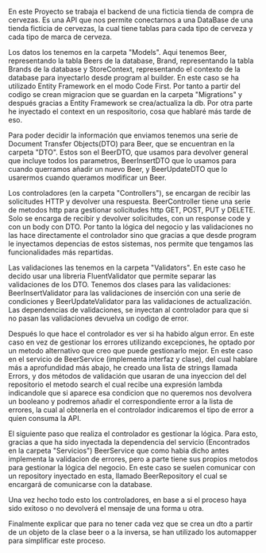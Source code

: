 En este Proyecto se trabaja el backend de una ficticia tienda de compra de cervezas.
Es una API que nos permite conectarnos a una DataBase de una tienda ficticia de cervezas, la cual tiene tablas para cada tipo de cerveza 
y cada tipo de marca de cerveza.

Los datos los tenemos en la carpeta "Models". Aqui tenemos Beer, representando la tabla Beers de la database, 
Brand, representando la tabla Brands de la database y StoreContext, representando el contexto de la database para inyectarlo desde program al builder.
En este caso se ha utilizado Entity Framework en el modo Code First. Por tanto a partir del codigo se crean migracion que se guardan en la carpeta
"Migrations" y después gracias a Entity Framework se crea/actualiza la db. Por otra parte he inyectado el context en un respositorio, cosa que hablaré más tarde de eso.

Para poder decidir la información que enviamos tenemos una serie de Document Transfer Objects(DTO) para Beer, que se encuentran en la carpeta "DTO".
Estos son el BeerDTO, que usamos para devolver general que incluye todos los parametros, BeerInsertDTO que lo usamos para cuando querramos añadir un nuevo Beer,
y BeerUpdateDTO que lo usarermos cuando queramos modificar un Beer.

Los controladores (en la carpeta "Controllers"), se encargan de recibir las solicitudes HTTP y devolver una respuesta.
BeerController tiene una serie de metodos http para gestionar solicitudes http GET, POST, PUT y DELETE.
Solo se encarga de recibir y devolver solicitudes, con un response code y con un body con DTO.
Por tanto la lógica del negocio y las validaciones no las hace directamente el controlador sino que gracias a que desde program le inyectamos depencias de 
estos sistemas, nos permite que tengamos las funcionalidades más repartidas.

Las validaciones las tenemos en la carpeta "Validators". En este caso he decido usar una libreria FluentValidator que permite separar las validaciones
de los DTO. Tenemos dos clases para las validaciones: BeerInsertValidator para las validaciones de inserción con una serie de condiciones y 
BeerUpdateValidator para las validaciones de actualización. Las dependencias de validaciones, se inyectan al controlador para que si no pasan las validaciones
devuelva un codigo de error.

Después lo que hace el controlador es ver si ha habido algun error. En este caso en vez de gestionar los errores utilizando excepciones, he optado por un 
metodo alternativo que creo que puede gestionarlo mejor. En este caso en el servicio de BeerService (implementa interfaz y clase), del cual hablare más a aprofundidad
más abajo, he creado una lista de strings llamada Errors, y dos métodos de validación que usaran de una inyeccion del del repositorio el metodo search el cual recibe
una expresión lambda indicandole que si aparece esa condicion que no queremos nos devolvera un booleano y podremos añadir el correspondiente error a la lista de errores,
la cual al obtenerla en el controlador indicaremos el tipo de error a quien consuma la API.

El siguiente paso que realiza el controlador es gestionar la lógica. Para esto, gracias a que ha sido inyectada la dependencia del servicio (Encontrados en la carpeta "Servicios")
BeerService que como habia dicho antes implementa la validacion de errores, pero a parte tiene sus propios metodos para gestionar la lógica del negocio.
En este caso se suelen comunicar con un repository inyectado en esta, llamado BeerRepository el cual se encargará de comunicarse con la database.

Una vez hecho todo esto los controladores, en base a si el proceso haya sido exitoso o no devolverá el mensaje de una forma u otra. 

Finalmente explicar que para no tener cada vez que se crea un dto a partir de un objeto de la clase beer o a la inversa, se han utilizado los automapper para simplificar este proceso. 
